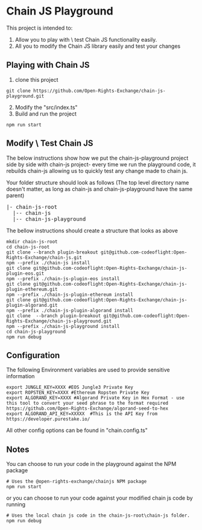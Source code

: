 

# Chain JS Playground

This project is intended to:
1. Allow you to play with \ test Chain JS functionality easily. 
2. All you to modify the Chain JS library easily and test your changes 


## Playing with Chain JS

1. clone this project 

```
git clone https://github.com/Open-Rights-Exchange/chain-js-playground.git
```

2. Modify the "src/index.ts"
3. Build and run the project 

```
npm run start
```

## Modify \ Test Chain JS

The below instructions show how we put the chain-js-playground project side by side with chain-js project- every time we run the playground code, it rebuilds chain-js allowing us to quickly test any change made to chain js.

Your folder structure should look as follows (The top level directory name doesn't matter, as long as chain-js and chain-js-playground have the same parent)
<pre>
|- chain-js-root  
  |-- chain-js  
  |-- chain-js-playground   
</pre>

The bellow instructions should create a structure that looks as above

```
mkdir chain-js-root
cd chain-js-root
git clone --branch plugin-breakout git@github.com-codeoflight:Open-Rights-Exchange/chain-js.git
npm --prefix ./chain-js install
git clone git@github.com-codeoflight:Open-Rights-Exchange/chain-js-plugin-eos.git
npm --prefix ./chain-js-plugin-eos install
git clone git@github.com-codeoflight:Open-Rights-Exchange/chain-js-plugin-ethereum.git
npm --prefix ./chain-js-plugin-ethereum install
git clone git@github.com-codeoflight:Open-Rights-Exchange/chain-js-plugin-algorand.git
npm --prefix ./chain-js-plugin-algorand install
git clone  --branch plugin-breakout git@github.com-codeoflight:Open-Rights-Exchange/chain-js-playground.git
npm --prefix ./chain-js-playground install
cd chain-js-playground
npm run debug
```

## Configuration

The following Environment variables are used to provide sensitive information
```
export JUNGLE_KEY=XXXX #EOS Jungle3 Private Key 
export ROPSTEN_KEY=XXXX #Ethereum Ropsten Private Key
export ALGORAND_KEY=XXXX #Algorand Private Key in Hex Format - use this tool to convert your seed phrase to the format required https://github.com/Open-Rights-Exchange/algorand-seed-to-hex
export ALGORAND_API_KEY=XXXXX  #This is the API Key from https://developer.purestake.io/
```

All other config options can be found in "chain.config.ts" 


## Notes

You can choose to run your code in the playground against the NPM package 

```
# Uses the @open-rights-exchange/chainjs NPM package
npm run start
```

or you can choose to run your code against your modified chain js code by running 

```
# Uses the local chain js code in the chain-js-root\chain-js folder. 
npm run debug 
```